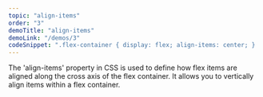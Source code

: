 ```yaml
---
topic: "align-items"
order: "3"
demoTitle: "align-items"
demoLink: "/demos/3"
codeSnippet: ".flex-container { display: flex; align-items: center; } .flex-item { /* styles for flex items */ }"
---
```


The 'align-items' property in CSS is used to define how flex items are aligned along the cross axis of the flex container. It allows you to vertically align items within a flex container.
<br />

